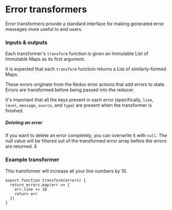 # Error transformers

Error transformers provide a standard interface for making generated error messages more useful to end users.

### Inputs & outputs

Each transformer's `transform` function is given an Immutable List of Immutable Maps as its first argument.

It is expected that each `transform` function returns a List of similarly-formed Maps.

These errors originate from the Redux error actions that add errors to state. Errors are transformed before being passed into the reducer.

It's important that all the keys present in each error (specifically, `line`, `level`, `message`, `source`, and `type`) are present when the transformer is finished.

##### Deleting an error

If you want to delete an error completely, you can overwrite it with `null`. The null value will be filtered out of the transformed error array before the errors are returned.
å

### Example transformer

This transformer will increase all your line numbers by 10.

```
export function transform(errors) {
  return errors.map(err => {
    err.line += 10
    return err
  })
}
```
